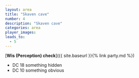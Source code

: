 ```yaml
---
layout: area
title: "Skaven cave"
number: 4
description: "Skaven cave"
categories: area
player_images:
leads_to:
  - 5
---
```



[**Wis (Perception) check**]({{ site.baseurl }}{% link party.md %})
* DC 18 something hidden
* DC 10 something obvious

